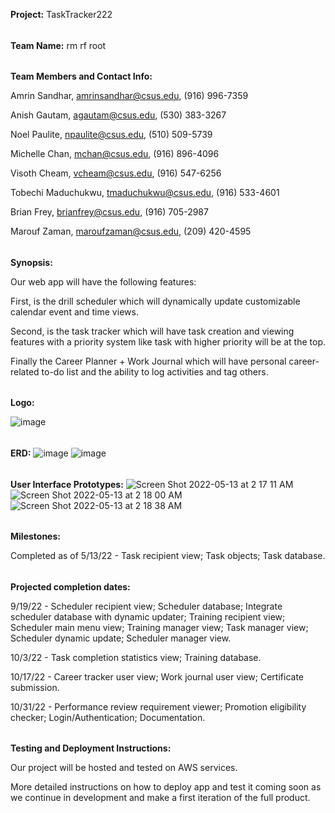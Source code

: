 **Project:** TaskTracker222
 ######
**Team Name:** rm rf root
 ######
**Team Members and Contact Info:**
 
Amrin Sandhar, amrinsandhar@csus.edu, (916) 996-7359

Anish Gautam, agautam@csus.edu, (530) 383-3267
	                                                                                 
Noel Paulite, npaulite@csus.edu, (510) 509-5739

Michelle Chan, mchan@csus.edu, (916) 896-4096	                                                                                  
                                                                                     
Visoth Cheam, vcheam@csus.edu, (916) 547-6256

Tobechi Maduchukwu, tmaduchukwu@csus.edu, (916) 533-4601	                                                                                

Brian Frey, brianfrey@csus.edu, (916) 705-2987

Marouf Zaman, maroufzaman@csus.edu, (209) 420-4595	                                                                                         
 ######

**Synopsis:**

Our web app will have the following features: 

First, is the drill scheduler which will dynamically update customizable calendar event and time views.

Second, is the task tracker which will have task creation and viewing features with a priority system like task with higher priority will be at the top.

Finally the Career Planner + Work Journal which will have personal career-related to-do list and the ability to log activities and tag others.
 ######

**Logo:**

![image](https://www.195wg.ang.af.mil/portals/54/222%20ISS.png)
 ######
**ERD:**
![image](https://user-images.githubusercontent.com/89886230/168222967-ad21e2c5-63ba-471c-802f-0987c99c180d.png)
![image](https://user-images.githubusercontent.com/89886230/168223084-682de4a3-1d0b-4cc0-8640-ce51c179695d.png)
 ######

**User Interface Prototypes:**
![Screen Shot 2022-05-13 at 2 17 11 AM](https://user-images.githubusercontent.com/48699772/168252627-dd0988f0-8faf-481b-a604-c369ddd0e550.png)
![Screen Shot 2022-05-13 at 2 18 00 AM](https://user-images.githubusercontent.com/48699772/168252770-5c6bad00-f490-4e2c-99db-1d115b419f4c.png)
![Screen Shot 2022-05-13 at 2 18 38 AM](https://user-images.githubusercontent.com/48699772/168252863-6f17d1bd-5ece-4864-9535-3e76327733ff.png)
 ######

**Milestones:** 

Completed as of 5/13/22 - Task recipient view; Task objects; Task database.
######
**Projected completion dates:**

9/19/22 - Scheduler recipient view; Scheduler database; Integrate scheduler database with dynamic updater; Training recipient view; Scheduler main menu view; Training manager view; Task manager view; Scheduler dynamic update; Scheduler manager view.

10/3/22 - Task completion statistics view; Training database. 

10/17/22 - Career tracker user view; Work journal user view; Certificate submission.

10/31/22 - Performance review requirement viewer; Promotion eligibility checker; Login/Authentication; Documentation.

 ######

**Testing and Deployment Instructions:**

Our project will be hosted and tested on AWS services. 

More detailed instructions on how to deploy app and test it coming soon as we continue in development and make a first iteration of the full product.
